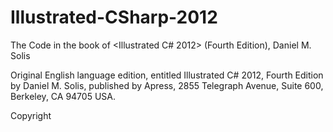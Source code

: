 # Illustrated-CSharp-2012
The Code in the book of &lt;Illustrated C# 2012> (Fourth Edition), Daniel M. Solis

Original English language edition, entitled Illustrated C# 2012, Fourth Edition by Daniel M. Solis, published by Apress, 2855 Telegraph Avenue, Suite 600, Berkeley, CA 94705 USA.

Copyright 

